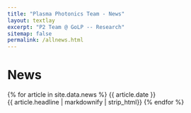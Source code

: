 ```yaml
---
title: "Plasma Photonics Team - News"
layout: textlay
excerpt: "P2 Team @ GoLP -- Research"
sitemap: false
permalink: /allnews.html
---
```


# News

{% for article in site.data.news %}
{{ article.date }} <br> {{ article.headline | markdownify | strip_html}}
{% endfor %}
